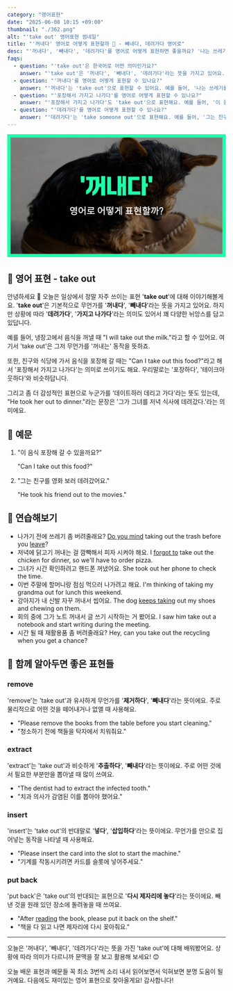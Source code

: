 ```yaml
---
category: "영어표현"
date: "2025-06-08 10:15 +09:00"
thumbnail: "./362.png"
alt: "'take out' 영어표현 썸네일"
title: "'꺼내다' 영어로 어떻게 표현할까 🥡 - 빼내다, 데려가다 영어로"
desc: "'꺼내다', '빼내다', '데려가다'를 영어로 어떻게 표현하면 좋을까요? '나는 쓰레기를 밖에 꺼냈어.', '이 음식 포장해 갈 수 있을까요?', '그는 친구를 영화 보러 데려갔어요.' 등을 영어로 표현하는 법을 배워봅시다. 다양한 예문을 통해서 연습하고 본인의 표현으로 만들어 보세요."
faqs:
  - question: "'take out'은 한국어로 어떤 의미인가요?"
    answer: "'take out'은 '꺼내다', '빼내다', '데려가다'라는 뜻을 가지고 있어요. 상황에 따라 무언가를 밖으로 꺼내거나 사람을 데리고 나가는 의미로 쓰여요."
  - question: "'꺼내다'를 영어로 어떻게 표현할 수 있나요?"
    answer: "'꺼내다'는 'take out'으로 표현할 수 있어요. 예를 들어, '나는 쓰레기를 밖에 꺼냈어.'는 'I took out the trash.'라고 말해요."
  - question: "'포장해서 가지고 나가다'를 영어로 어떻게 표현할 수 있나요?"
    answer: "'포장해서 가지고 나가다'도 'take out'으로 표현해요. 예를 들어, '이 음식 포장해 갈 수 있을까요?'는 'Can I take out this food?'라고 해요."
  - question: "'데려가다'를 영어로 어떻게 표현할 수 있나요?"
    answer: "'데려가다'는 'take someone out'으로 표현해요. 예를 들어, '그는 친구를 영화 보러 데려갔어요.'는 'He took his friend out to the movies.'라고 해요."
---
```


!['take out' 영어표현](./362.png)

## 🌟 영어 표현 - take out

안녕하세요 👋 오늘은 일상에서 정말 자주 쓰이는 표현 '**take out**'에 대해 이야기해볼게요. '**take out**'은 기본적으로 무언가를 '**꺼내다**', '**빼내다**'라는 뜻을 가지고 있어요. 하지만 상황에 따라 '**데려가다**', '**가지고 나가다**'라는 의미도 있어서 꽤 다양한 뉘앙스를 담고 있답니다.

예를 들어, 냉장고에서 음식을 꺼낼 때 "I will take out the milk."라고 할 수 있어요. 여기서 'take out'은 그저 무언가를 '꺼내는' 동작을 뜻하죠.

또한, 친구와 식당에 가서 음식을 포장해 갈 때는 "Can I take out this food?"라고 해서 '포장해서 가지고 나가다'는 의미로 쓰이기도 해요. 우리말로는 '포장하다', '테이크아웃하다'와 비슷하답니다.

그리고 좀 더 감성적인 표현으로 누군가를 '데이트하러 데리고 가다'라는 뜻도 있는데, "He took her out to dinner."라는 문장은 '그가 그녀를 저녁 식사에 데려갔다.'라는 의미에요.

## 📖 예문

1. "이 음식 포장해 갈 수 있을까요?"

   "Can I take out this food?"

2. "그는 친구를 영화 보러 데려갔어요."

   "He took his friend out to the movies."

## 💬 연습해보기

<ul data-interactive-list>

  <li data-interactive-item>
    <span data-toggler>나가기 전에 쓰레기 좀 버려줄래요?</span>
    <span data-answer><a href="/blog/in-english/028.would-you-mind/">Do you mind</a> taking out the trash before you <a href="/blog/in-english/402.leave/">leave</a>?</span>
  </li>

  <li data-interactive-item>
    <span data-toggler>저녁에 닭고기 꺼내는 걸 깜빡해서 피자 시켜야 해요.</span>
    <span data-answer>I <a href="/blog/in-english/023.forget/">forgot to</a> take out the chicken for dinner, so we'll have to order pizza.</span>
  </li>

  <li data-interactive-item>
    <span data-toggler>그녀가 시간 확인하려고 핸드폰 꺼냈어요.</span>
    <span data-answer>She took out her phone to check the time.</span>
  </li>

  <li data-interactive-item>
    <span data-toggler>이번 주말에 할머니랑 점심 먹으러 나가려고 해요.</span>
    <span data-answer>I'm thinking of taking my grandma out for lunch this weekend.</span>
  </li>

  <li data-interactive-item>
    <span data-toggler>강아지가 내 신발 자꾸 꺼내서 씹어요.</span>
    <span data-answer>The dog <a href="/blog/in-english/291.keep-ing/">keeps taking</a> out my shoes and chewing on them.</span>
  </li>

  <li data-interactive-item>
    <span data-toggler>회의 중에 그가 노트 꺼내서 글 쓰기 시작하는 거 봤어요.</span>
    <span data-answer>I saw him take out a notebook and start writing during the meeting.</span>
  </li>

  <li data-interactive-item>
    <span data-toggler>시간 될 때 재활용품 좀 버려줄래요?</span>
    <span data-answer>Hey, can you take out the recycling when you get a chance?</span>
  </li>

</ul>

## 🤝 함께 알아두면 좋은 표현들

### remove

'remove'는 'take out'과 유사하게 무언가를 '**제거하다**', '**빼내다**'라는 뜻이에요. 주로 물리적으로 어떤 것을 떼어내거나 없앨 때 사용해요.

- "Please remove the books from the table before you start cleaning."
- "청소하기 전에 책들을 탁자에서 치워줘요."

### extract

'extract'는 'take out'과 비슷하게 '**추출하다**', '**빼내다**'라는 뜻이에요. 주로 어떤 것에서 필요한 부분만을 뽑아낼 때 많이 쓰여요.

- "The dentist had to extract the infected tooth."
- "치과 의사가 감염된 이를 뽑아야 했어요."

### insert

'insert'는 'take out'의 반대말로 '**넣다**', '**삽입하다**'라는 뜻이에요. 무언가를 안으로 집어넣는 동작을 나타낼 때 사용해요.

- "Please insert the card into the slot to start the machine."
- "기계를 작동시키려면 카드를 슬롯에 넣어주세요."

### put back

'put back'은 'take out'의 반대되는 표현으로 '**다시 제자리에 놓다**'라는 뜻이에요. 빼낸 것을 원래 있던 장소에 돌려놓을 때 쓰여요.

- "After [reading](/blog/in-english/436.read/) the book, please put it back on the shelf."
- "책을 다 읽고 나면 제자리에 다시 꽂아줘요."

---

오늘은 '꺼내다', '빼내다', '데려가다'라는 뜻을 가진 'take out'에 대해 배워봤어요. 상황에 따라 의미가 다르니까 문맥을 잘 보고 활용해 보세요! 😊

오늘 배운 표현과 예문들 꼭 최소 3번씩 소리 내서 읽어보면서 익혀보면 분명 도움이 될 거예요. 다음에도 재미있는 영어 표현으로 찾아올게요! 감사합니다!
